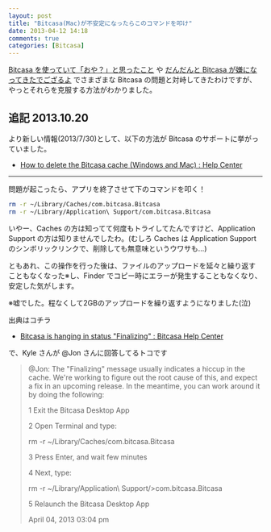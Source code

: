 ```yaml
---
layout: post
title: "Bitcasa(Mac)が不安定になったらこのコマンドを叩け"
date: 2013-04-12 14:18
comments: true
categories: [Bitcasa]
---
```

[Bitcasa を使っていて「おや？」と思ったこと](http://amay077.github.com/blog/2013/03/25/bitcasa-tips-1/) や [だんだんと Bitcasa が嫌になってきたでござるよ](http://amay077.github.com/blog/2013/04/01/bitcasa-troubles-1/) でさまざまな Bitcasa の問題と対峙してきたわけですが、やっとそれらを克服する方法がわかりました。
<!--more-->

## 追記 2013.10.20

より新しい情報(2013/7/30)として、以下の方法が Bitcasa のサポートに挙がっていました。

* [How to delete the Bitcasa cache (Windows and Mac) : Help Center](https://support.bitcasa.com/entries/25056968-How-to-delete-the-Bitcasa-cache-Windows-and-Mac-)

----

問題が起こったら、アプリを終了させて下のコマンドを叩く！

```sh Bitcasa_clear_cache.sh
rm -r ~/Library/Caches/com.bitcasa.Bitcasa
rm -r ~/Library/Application\ Support/com.bitcasa.Bitcasa 
```

いやー、Caches の方は知ってて何度もトライしてたんですけど、Application Support の方は知りませんでしたわ。(むしろ Caches は Application Support のシンボリックリンクで、削除しても無意味というウワサも…)

ともあれ、この操作を行った後は、ファイルのアップロードを延々と繰り返すこともなくなった※し、Finder でコピー時にエラーが発生することもなくなり、安定した気がします。

※嘘でした。程なくして2GBのアップロードを繰り返すようになりました(泣)

出典はコチラ

* [Bitcasa is hanging in status "Finalizing" : Bitcasa Help Center](http://support.bitcasa.com/entries/22943756-Bitcasa-is-hanging-in-status-Finalizing-)

で、Kyle さんが @Jon さんに回答してるトコです

>@Jon: The "Finalizing" message usually indicates  a hiccup in the cache. We're working to figure out the root cause of this, and expect a fix in an upcoming release. In the meantime, you can work around it by doing the following:
>
> 1 Exit the Bitcasa Desktop App
>
> 2 Open Terminal and type:
> 
> rm -r ~/Library/Caches/com.bitcasa.Bitcasa
>
> 3 Press Enter, and wait few minutes
> 
> 4 Next, type:
>
> rm -r ~/Library/Application\ Support/>com.bitcasa.Bitcasa 
>
> 5 Relaunch the Bitcasa Desktop App
>
>April 04, 2013 03:04 pm 